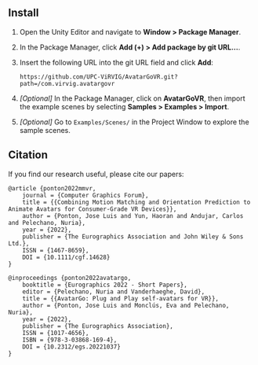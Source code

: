 ## Install

1. Open the Unity Editor and navigate to **Window > Package Manager**.

2. In the Package Manager, click **Add (+) > Add package by git URL...**.

3. Insert the following URL into the git URL field and click **Add**:
	```
	https://github.com/UPC-ViRVIG/AvatarGoVR.git?path=/com.virvig.avatargovr
	```
 
4. *[Optional]* In the Package Manager, click on **AvatarGoVR**, then import the example scenes by selecting **Samples > Examples > Import**.

5. *[Optional]* Go to ``Examples/Scenes/`` in the Project Window to explore the sample scenes.


## Citation

If you find our research useful, please cite our papers:

```
@article {ponton2022mmvr,
    journal = {Computer Graphics Forum},
    title = {{Combining Motion Matching and Orientation Prediction to Animate Avatars for Consumer-Grade VR Devices}},
    author = {Ponton, Jose Luis and Yun, Haoran and Andujar, Carlos and Pelechano, Nuria},
    year = {2022},
    publisher = {The Eurographics Association and John Wiley & Sons Ltd.},
    ISSN = {1467-8659},
    DOI = {10.1111/cgf.14628}
}
```
```
@inproceedings {ponton2022avatargo,
    booktitle = {Eurographics 2022 - Short Papers},
    editor = {Pelechano, Nuria and Vanderhaeghe, David},
    title = {{AvatarGo: Plug and Play self-avatars for VR}},
    author = {Ponton, Jose Luis and Monclús, Eva and Pelechano, Nuria},
    year = {2022},
    publisher = {The Eurographics Association},
    ISSN = {1017-4656},
    ISBN = {978-3-03868-169-4},
    DOI = {10.2312/egs.20221037}
}
```
